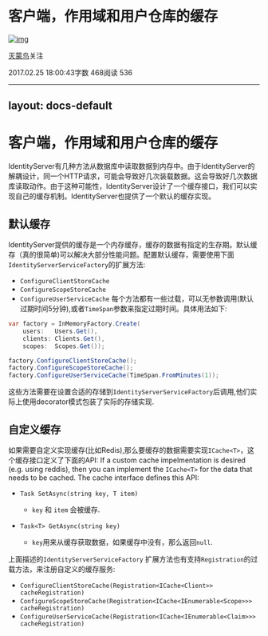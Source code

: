 # 客户端，作用域和用户仓库的缓存

[![img](https://cdn2.jianshu.io/assets/default_avatar/11-4d7c6ca89f439111aff57b23be1c73ba.jpg)](https://www.jianshu.com/u/90adb519eab6)

[灭蒙鸟](https://www.jianshu.com/u/90adb519eab6)关注

2017.02.25 18:00:43字数 468阅读 536

------

## layout: docs-default

# 客户端，作用域和用户仓库的缓存

IdentityServer有几种方法从数据库中读取数据到内存中。由于IdentityServer的解耦设计，同一个HTTP请求，可能会导致好几次装载数据。这会导致好几次数据库读取动作。由于这种可能性，IdentityServer设计了一个缓存接口，我们可以实现自己的缓存机制。IdentityServer也提供了一个默认的缓存实现。

## 默认缓存

IdentityServer提供的缓存是一个内存缓存，缓存的数据有指定的生存期。默认缓存（真的很简单)可以解决大部分性能问题。配置默认缓存，需要使用下面`IdentityServerServiceFactory`的扩展方法:

- `ConfigureClientStoreCache`
- `ConfigureScopeStoreCache`
- `ConfigureUserServiceCache`
  每个方法都有一些过载，可以无参数调用(默认过期时间5分钟),或者`TimeSpan`参数来指定过期时间。具体用法如下:



```csharp
var factory = InMemoryFactory.Create(
    users:   Users.Get(),
    clients: Clients.Get(),
    scopes:  Scopes.Get());

factory.ConfigureClientStoreCache();
factory.ConfigureScopeStoreCache();
factory.ConfigureUserServiceCache(TimeSpan.FromMinutes(1));
```

这些方法需要在设置合适的存储到`IdentityServerServiceFactory`后调用,他们实际上使用decorator模式包装了实际的存储实现.

## 自定义缓存

如果需要自定义实现缓存(比如Redis),那么要缓存的数据需要实现`ICache<T>`，这个缓存接口定义了下面的API:
If a custom cache impelmentation is desired (e.g. using reddis), then you can implement the `ICache<T>` for the data that needs to be cached. The cache interface defines this API:

- ```
  Task SetAsync(string key, T item)
  ```

  - `key` 和 `item` 会被缓存.

- ```
  Task<T> GetAsync(string key)
  ```

  - `key`用来从缓存获取数据，如果缓存中没有，那么返回`null`.

上面描述的`IdentityServerServiceFactory` 扩展方法也有支持`Registration`的过载方法，来注册自定义的缓存服务:

- `ConfigureClientStoreCache(Registration<ICache<Client>> cacheRegistration)`
- `ConfigureScopeStoreCache(Registration<ICache<IEnumerable<Scope>>> cacheRegistration)`
- `ConfigureUserServiceCache(Registration<ICache<IEnumerable<Claim>>> cacheRegistration)`